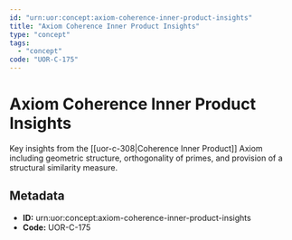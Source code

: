 ```yaml
---
id: "urn:uor:concept:axiom-coherence-inner-product-insights"
title: "Axiom Coherence Inner Product Insights"
type: "concept"
tags:
  - "concept"
code: "UOR-C-175"
---
```


# Axiom Coherence Inner Product Insights

Key insights from the [[uor-c-308|Coherence Inner Product]] Axiom including geometric structure, orthogonality of primes, and provision of a structural similarity measure.

## Metadata

- **ID:** urn:uor:concept:axiom-coherence-inner-product-insights
- **Code:** UOR-C-175

